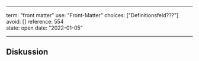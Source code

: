 
---
term:      "front matter"
use:       "Front-Matter"
choices:   ["Definitionsfeld???"]
avoid:     []
reference: 554        
state:     open
date:      "2022-01-05"

---

## Diskussion

